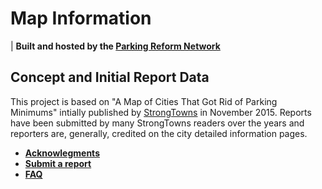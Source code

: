 # Map Information

| **Built and hosted by the <a href="https://parkingreform.org" target="_blank">Parking Reform Network</a>**

## Concept and Initial Report Data

This project is based on "A Map of Cities That Got Rid of Parking Minimums" intially published by <a href="https://strongtowns.org" target="_blank">StrongTowns</a> in November 2015. Reports have been submitted by many StrongTowns readers over the years and reporters are, generally, credited on the city detailed information pages.


* **[Acknowlegments](acknowledgments.html)**
* **<a href="https://forms.gle/PaYXUP5J7YR1Zi6q6" target="_blank">Submit a report</a>**
* **[FAQ](faq.html)**

